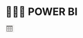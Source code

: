 # :maple_leaf::maple_leaf::maple_leaf: POWER BI

<img alt="java 8 and prio java 8  array review example" src="img/Captura.PNG">
